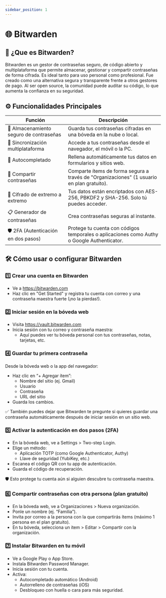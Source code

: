 ```yaml
---
sidebar_position: 1
---
```


# 🌐 Bitwarden

## 📌 ¿Que es Bitwarden?  

Bitwarden es un gestor de contraseñas seguro, de código abierto y multiplataforma que permite almacenar, gestionar y compartir contraseñas de forma cifrada. Es ideal tanto para uso personal como profesional.
Fue creado como una alternativa segura y transparente frente a otros gestores de pago. Al ser open source, la comunidad puede auditar su código, lo que aumenta la confianza en su seguridad.

## ⚙️ Funcionalidades Principales


|Función | Descripción|
|--------|------------|
|🔑 Almacenamiento seguro de contraseñas | Guarda tus contraseñas cifradas en una bóveda en la nube o local.|
|📲 Sincronización multiplataforma | Accede a tus contraseñas desde el navegador, el móvil o la PC.|
|🔄 Autocompletado | Rellena automáticamente tus datos en formularios y sitios web.|
|👥 Compartir contraseñas | Comparte ítems de forma segura a través de "Organizaciones" (1 usuario en plan gratuito).|
|🔐 Cifrado de extremo a extremo | Tus datos están encriptados con AES-256, PBKDF2 y SHA-256. Solo tú puedes acceder.|
|📋 Generador de contraseñas | Crea contraseñas seguras al instante.|
|🛡️ 2FA (Autenticación en dos pasos) | Protege tu cuenta con códigos temporales o aplicaciones como Authy o Google Authenticator.|

## 🛠️ Cómo usar o configurar Bitwarden

### 1️⃣ Crear una cuenta en Bitwarden
- Ve a https://bitwarden.com
- Haz clic en "Get Started" y registra tu cuenta con correo y una contraseña maestra fuerte (¡no la pierdas!).
### 2️⃣ Iniciar sesión en la bóveda web
- Visita https://vault.bitwarden.com
- Inicia sesión con tu correo y contraseña maestra:
  - Aquí puedes ver tu bóveda personal con tus contraseñas, notas, tarjetas, etc.
### 4️⃣ Guardar tu primera contraseña
Desde la bóveda web o la app del navegador:
- Haz clic en “+ Agregar ítem”: 
    - Nombre del sitio (ej. Gmail) 
    - Usuario
    - Contraseña
    - URL del sitio
- Guarda los cambios.

✅ También puedes dejar que Bitwarden te pregunte si quieres guardar una contraseña automáticamente después de iniciar sesión en un sitio web.
### 5️⃣ Activar la autenticación en dos pasos (2FA)
- En la bóveda web, ve a Settings > Two-step Login.
- Elige un método:
  - Aplicación TOTP (como Google Authenticator, Authy)
  - Llave de seguridad (YubiKey, etc.)
- Escanea el código QR con tu app de autenticación.
- Guarda el código de recuperación.

🛡️ Esto protege tu cuenta aún si alguien descubre tu contraseña maestra.
### 6️⃣ Compartir contraseñas con otra persona (plan gratuito)
- En la bóveda web, ve a Organizaciones > Nueva organización.
- Ponle un nombre (ej. “Familia”).
- Invita por correo a la persona con la que compartirás ítems (máximo 1 persona en el plan gratuito).
- En tu bóveda, selecciona un ítem > Editar > Compartir con la organización.
### 7️⃣ Instalar Bitwarden en tu móvil
- Ve a Google Play o App Store.
- Instala Bitwarden Password Manager.
- Inicia sesión con tu cuenta.
- Activa:
  - Autocompletado automático (Android)
  - Autorrelleno de contraseñas (iOS)
  - Desbloqueo con huella o cara para más seguridad.
